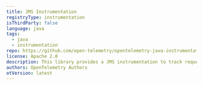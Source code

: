 ```yaml
---
title: JMS Instrumentation
registryType: instrumentation
isThirdParty: false
language: java
tags:
  - java
  - instrumentation
repo: https://github.com/open-telemetry/opentelemetry-java-instrumentation/tree/main/instrumentation/jms
license: Apache 2.0
description: This library provides a JMS instrumentation to track requests through OpenTelemetry.
authors: OpenTelemetry Authors
otVersion: latest
---
```

